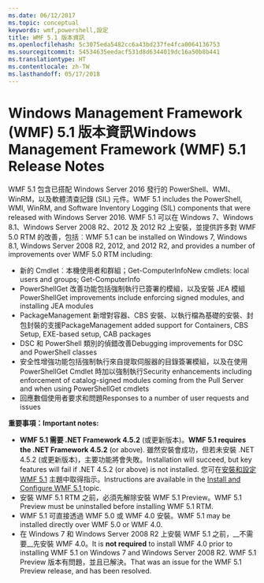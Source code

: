 ```yaml
---
ms.date: 06/12/2017
ms.topic: conceptual
keywords: wmf,powershell,設定
title: WMF 5.1 版本資訊
ms.openlocfilehash: 5c3075eda5482cc6a43bd237fe4fca0064136753
ms.sourcegitcommit: 54534635eedacf531d8d6344019dc16a50b8b441
ms.translationtype: HT
ms.contentlocale: zh-TW
ms.lasthandoff: 05/17/2018
---
```

# <a name="windows-management-framework-wmf-51-release-notes"></a><span data-ttu-id="91382-103">Windows Management Framework (WMF) 5.1 版本資訊</span><span class="sxs-lookup"><span data-stu-id="91382-103">Windows Management Framework (WMF) 5.1 Release Notes</span></span> #

<span data-ttu-id="91382-104">WMF 5.1 包含已搭配 Windows Server 2016 發行的 PowerShell、WMI、WinRM，以及軟體清查記錄 (SIL) 元件。</span><span class="sxs-lookup"><span data-stu-id="91382-104">WMF 5.1 includes the PowerShell, WMI, WinRM, and Software Inventory Logging (SIL) components that were released with Windows Server 2016.</span></span>
<span data-ttu-id="91382-105">WMF 5.1 可以在 Windows 7、Windows 8.1、Windows Server 2008 R2、2012 及 2012 R2 上安裝，並提供許多對 WMF 5.0 RTM 的改善，包括︰</span><span class="sxs-lookup"><span data-stu-id="91382-105">WMF 5.1 can be installed on Windows 7, Windows 8.1, Windows Server 2008 R2, 2012, and 2012 R2, and provides a number of improvements over WMF 5.0 RTM including:</span></span>

- <span data-ttu-id="91382-106">新的 Cmdlet︰本機使用者和群組；Get-ComputerInfo</span><span class="sxs-lookup"><span data-stu-id="91382-106">New cmdlets: local users and groups; Get-ComputerInfo</span></span>
- <span data-ttu-id="91382-107">PowerShellGet 改善功能包括強制執行已簽署的模組，以及安裝 JEA 模組</span><span class="sxs-lookup"><span data-stu-id="91382-107">PowerShellGet improvements include enforcing signed modules, and installing JEA modules</span></span>
- <span data-ttu-id="91382-108">PackageManagement 新增對容器、CBS 安裝、以執行檔為基礎的安裝、封包封裝的支援</span><span class="sxs-lookup"><span data-stu-id="91382-108">PackageManagement added support for Containers, CBS Setup, EXE-based setup, CAB packages</span></span>
- <span data-ttu-id="91382-109">DSC 和 PowerShell 類別的偵錯改善</span><span class="sxs-lookup"><span data-stu-id="91382-109">Debugging improvements for DSC and PowerShell classes</span></span>
- <span data-ttu-id="91382-110">安全性增強功能包括強制執行來自提取伺服器的目錄簽署模組，以及在使用 PowerShellGet Cmdlet 時加以強制執行</span><span class="sxs-lookup"><span data-stu-id="91382-110">Security enhancements including enforcement of catalog-signed modules coming from the Pull Server and when using PowerShellGet cmdlets</span></span>
- <span data-ttu-id="91382-111">回應數個使用者要求和問題</span><span class="sxs-lookup"><span data-stu-id="91382-111">Responses to a number of user requests and issues</span></span>

<span data-ttu-id="91382-112">**重要事項：**</span><span class="sxs-lookup"><span data-stu-id="91382-112">**Important notes:**</span></span>

- <span data-ttu-id="91382-113">**WMF 5.1 需要 .NET Framework 4.5.2** (或更新版本)。</span><span class="sxs-lookup"><span data-stu-id="91382-113">**WMF 5.1 requires the .NET Framework 4.5.2** (or above).</span></span> <span data-ttu-id="91382-114">雖然安裝會成功，但若未安裝 .NET 4.5.2 (或更新版本)，主要功能將會失敗。</span><span class="sxs-lookup"><span data-stu-id="91382-114">Installation will succeed, but key features will fail if .NET 4.5.2 (or above) is not installed.</span></span> <span data-ttu-id="91382-115">您可在[安裝和設定 WMF 5.1](https://msdn.microsoft.com/powershell/wmf/5.1/install-configure) 主題中取得指示。</span><span class="sxs-lookup"><span data-stu-id="91382-115">Instructions are available in the [Install and Configure WMF 5.1 ](https://msdn.microsoft.com/powershell/wmf/5.1/install-configure) topic.</span></span>
- <span data-ttu-id="91382-116">安裝 WMF 5.1 RTM 之前，必須先解除安裝 WMF 5.1 Preview。</span><span class="sxs-lookup"><span data-stu-id="91382-116">WMF 5.1 Preview must be uninstalled before installing WMF 5.1 RTM.</span></span>
- <span data-ttu-id="91382-117">WMF 5.1 可直接透過 WMF 5.0 或 WMF 4.0 安裝。</span><span class="sxs-lookup"><span data-stu-id="91382-117">WMF 5.1 may be installed directly over WMF 5.0 or WMF 4.0.</span></span>
- <span data-ttu-id="91382-118">在 Windows 7 和 Windows Server 2008 R2 上安裝 WMF 5.1 之前，__不需要__先安裝 WMF 4.0。</span><span class="sxs-lookup"><span data-stu-id="91382-118">It is __not required__ to install WMF 4.0 prior to installing WMF 5.1 on Windows 7 and Windows Server 2008 R2.</span></span> <span data-ttu-id="91382-119">WMF 5.1 Preview 版本有問題，並且已解決。</span><span class="sxs-lookup"><span data-stu-id="91382-119">That was an issue for the WMF 5.1 Preview release, and has been resolved.</span></span>

